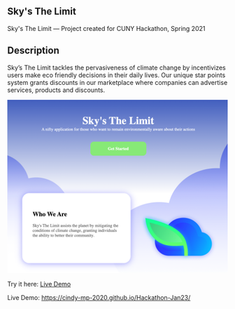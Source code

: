 ## Sky's The Limit

Sky's The Limit — Project created for CUNY Hackathon, Spring 2021

## Description

Sky’s The Limit tackles the pervasiveness of climate change by incentivizes users make eco friendly decisions in their daily lives. Our unique star points system grants discounts in our marketplace where companies can advertise services, products and discounts.

![Screen shot of home screen of the game](Image/screenshot.png)


Try it here: [Live Demo](https://cindy-mp-2020.github.io/Hackathon-Jan23/)

Live Demo: https://cindy-mp-2020.github.io/Hackathon-Jan23/
